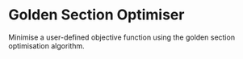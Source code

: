# Golden Section Optimiser

Minimise a user-defined objective function using the golden section optimisation algorithm.


